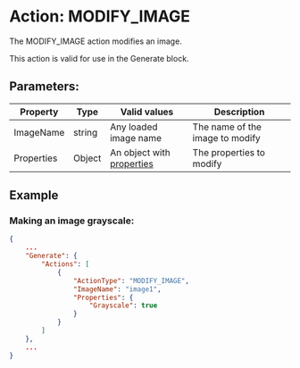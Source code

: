 # Action: MODIFY_IMAGE

The MODIFY_IMAGE action modifies an image.

This action is valid for use in the Generate block.


## Parameters:

| Property   | Type   | Valid values                                           | Description                     |
|------------|--------|--------------------------------------------------------|---------------------------------|
| ImageName  | string | Any loaded image name                                  | The name of the image to modify |
| Properties | Object | An object with [properties](aaaaaaaaaaaaaaaaaaaaaaaaa) | The properties to modify        |

## Example

### Making an image grayscale:

```json
{
	...
	"Generate": {
		"Actions": [
			{
				"ActionType": "MODIFY_IMAGE",
				"ImageName": "image1",
				"Properties": {
					"Grayscale": true
				}
			}
		]
	},
	...
}
```
